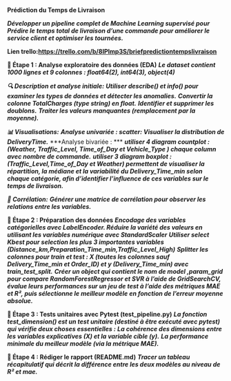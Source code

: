 **Prédiction du Temps de Livraison**

***Développer un pipeline complet de Machine Learning supervisé pour Prédire le temps total de livraison d’une commande pour améliorer le service client et optimiser les tournées.*** 

**Lien trello:https://trello.com/b/8lPlmp3S/briefpredictiontempslivraison**

**🧩 Étape 1 : Analyse exploratoire des données (EDA)**
***Le dataset contient 1000 lignes et 9 colonnes : float64(2), int64(3), object(4)***

***🔍 Description et analyse initiale:***
***Utiliser describe() et info() pour examiner les types de données et détecter les anomalies.***
***Convertir la colonne TotalCharges (type string) en float.***
***Identifier et supprimer les doublons.***
***Traiter les valeurs manquantes (remplacement par la moyenne).***

***📊 Visualisations:***
***Analyse univariée : scatter: Visualiser la distribution de DeliveryTime.***
***Analyse bivariée : ***
***utiliser 4 diagram countplot :(Weather, Traffic_Level, Time_of_Day et  Vehicle_Type ) chaque column avec nombre de commande.***
***utiliser 3 diagram boxplot :(Traffic_Level,Time_of_Day et Weather) permettent de visualiser la répartition, la médiane et la variabilité du Delivery_Time_min selon chaque catégorie, afin d’identifier l’influence de ces variables sur le temps de livraison.***

***🔗 Corrélation:***
***Générer une matrice de corrélation pour observer les relations entre les variables.***


**🧩 Étape 2 : Préparation des données**
***Encodage des variables catégorielles avec LabelEncoder. Réduire la variété des valeurs en utilisant les variables numérique avec StandardScaler***
***Utiliser select Kbest pour selection les plus 3 importantes variables (Distance_km,Preparation_Time_min,Traffic_Level_High)***
***Splitter les colonnes pour train et test : X (toutes les colonnes sauf Delivery_Time_min et Order_ID) et y (Delivery_Time_min) avec train_test_split.***
***Créer un object qui contient le nom de model ,param_grid pour compare RandomForestRegressor et SVR à l’aide de GridSearchCV, évalue leurs performances sur un jeu de test à l’aide des métriques MAE et R², puis sélectionne le meilleur modèle en fonction de l’erreur moyenne absolue.***

**🧩 Étape 3 : Tests unitaires avec Pytest (test_pipeline.py)**
***La fonction test_dimension() est un test unitaire (destiné à être exécuté avec pytest) qui vérifie deux choses essentielles :***
***La cohérence des dimensions entre les variables explicatives (X) et la variable cible (y).***
***La performance minimale du meilleur modèle (via la métrique MAE).***

**🧩 Étape 4 : Rédiger le rapport (README.md)**
***Tracer un tableau récapitulatif qui décrit la différence entre les deux modèles au niveau de R² et mae.***


